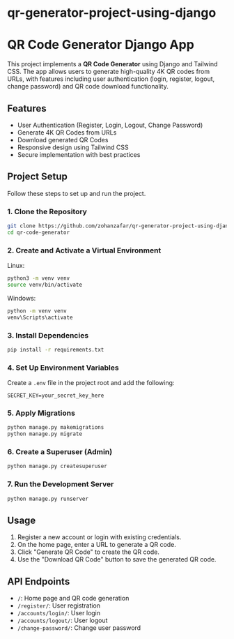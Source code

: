 # qr-generator-project-using-django

# QR Code Generator Django App

This project implements a **QR Code Generator** using Django and Tailwind CSS. The app allows users to generate high-quality 4K QR codes from URLs, with features including user authentication (login, register, logout, change password) and QR code download functionality.

## Features

- User Authentication (Register, Login, Logout, Change Password)
- Generate 4K QR Codes from URLs
- Download generated QR Codes
- Responsive design using Tailwind CSS
- Secure implementation with best practices

## Project Setup

Follow these steps to set up and run the project.

### 1. Clone the Repository

```bash
git clone https://github.com/zohanzafar/qr-generator-project-using-django.git
cd qr-code-generator
```

### 2. Create and Activate a Virtual Environment

Linux:
```bash
python3 -m venv venv
source venv/bin/activate
```

Windows:
```bash
python -m venv venv
venv\Scripts\activate
```

### 3. Install Dependencies

```bash
pip install -r requirements.txt
```

### 4. Set Up Environment Variables

Create a `.env` file in the project root and add the following:

```
SECRET_KEY=your_secret_key_here
```

### 5. Apply Migrations

```bash
python manage.py makemigrations
python manage.py migrate
```

### 6. Create a Superuser (Admin)

```bash
python manage.py createsuperuser
```

### 7. Run the Development Server

```bash
python manage.py runserver
```

## Usage

1. Register a new account or login with existing credentials.
2. On the home page, enter a URL to generate a QR code.
3. Click "Generate QR Code" to create the QR code.
4. Use the "Download QR Code" button to save the generated QR code.

## API Endpoints

- `/`: Home page and QR code generation
- `/register/`: User registration
- `/accounts/login/`: User login
- `/accounts/logout/`: User logout
- `/change-password/`: Change user password